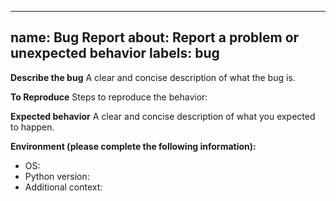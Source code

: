 <!-- === OmniNode:Metadata ===
<!-- metadata_version: 0.1.0 -->
<!-- protocol_version: 0.1.0 -->
<!-- owner: OmniNode Team -->
<!-- copyright: OmniNode Team -->
<!-- schema_version: 0.1.0 -->
<!-- name: bug_report.md -->
<!-- version: 1.0.0 -->
<!-- uuid: 8ca31abf-9f9d-4322-821e-e720e3173cd4 -->
<!-- author: OmniNode Team -->
<!-- created_at: 2025-05-21T12:41:40.154872 -->
<!-- last_modified_at: 2025-05-21T16:42:46.058556 -->
<!-- description: Stamped by ONEX -->
<!-- state_contract: state_contract://default -->
<!-- lifecycle: active -->
<!-- hash: 43dba63d3f0046632d9c729fa2aa3457ecb8bb285b620538eb6d87520631a938 -->
<!-- entrypoint: {'type': 'python', 'target': 'bug_report.md'} -->
<!-- runtime_language_hint: python>=3.11 -->
<!-- namespace: onex.stamped.bug_report -->
<!-- meta_type: tool -->
<!-- === /OmniNode:Metadata === -->

<!-- === OmniNode:Metadata ===
<!-- metadata_version: 0.1.0 -->
<!-- protocol_version: 0.1.0 -->
<!-- owner: OmniNode Team -->
<!-- copyright: OmniNode Team -->
<!-- schema_version: 0.1.0 -->
<!-- name: bug_report.md -->
<!-- version: 1.0.0 -->
<!-- uuid: edda0944-2db1-4c07-a90b-0accb9d7ac29 -->
<!-- author: OmniNode Team -->
<!-- created_at: 2025-05-21T12:33:43.429564 -->
<!-- last_modified_at: 2025-05-21T16:39:55.677209 -->
<!-- description: Stamped by ONEX -->
<!-- state_contract: state_contract://default -->
<!-- lifecycle: active -->
<!-- hash: a809100811feb7e9d4124800f5ab69b0715bb0935faf85a4c6f3e5d4546904d6 -->
<!-- entrypoint: {'type': 'python', 'target': 'bug_report.md'} -->
<!-- runtime_language_hint: python>=3.11 -->
<!-- namespace: onex.stamped.bug_report -->
<!-- meta_type: tool -->
<!-- === /OmniNode:Metadata === -->

<!-- === OmniNode:Metadata ===
<!-- metadata_version: 0.1.0 -->
<!-- protocol_version: 0.1.0 -->
<!-- owner: OmniNode Team -->
<!-- copyright: OmniNode Team -->
<!-- schema_version: 0.1.0 -->
<!-- name: bug_report.md -->
<!-- version: 1.0.0 -->
<!-- uuid: c54f22f7-cad0-4641-8c73-9d9a8b3b08d3 -->
<!-- author: OmniNode Team -->
<!-- created_at: 2025-05-21T09:28:42.657957 -->
<!-- last_modified_at: 2025-05-21T16:24:00.312494 -->
<!-- description: Stamped by ONEX -->
<!-- state_contract: state_contract://default -->
<!-- lifecycle: active -->
<!-- hash: 729916244f7e77c844d8dcaba61921c90b3e0f71c0c1404c272698a9bf33e5be -->
<!-- entrypoint: {'type': 'python', 'target': 'bug_report.md'} -->
<!-- runtime_language_hint: python>=3.11 -->
<!-- namespace: onex.stamped.bug_report -->
<!-- meta_type: tool -->
<!-- === /OmniNode:Metadata === -->

---
name: Bug Report
about: Report a problem or unexpected behavior
labels: bug
---

**Describe the bug**
A clear and concise description of what the bug is.

**To Reproduce**
Steps to reproduce the behavior:

**Expected behavior**
A clear and concise description of what you expected to happen.

**Environment (please complete the following information):**
- OS:
- Python version:
- Additional context:
